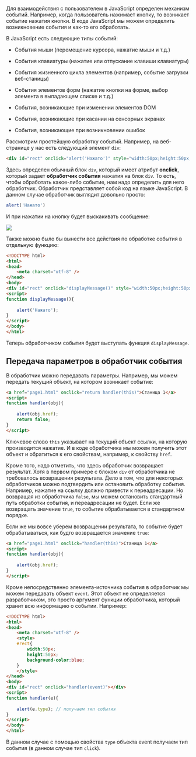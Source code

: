 Для взаимодействия с пользователем в JavaScript определен механизм событий. Например, когда пользователь нажимает кнопку, то возникает событие нажатия кнопки. В коде JavaScript мы можем определить возникновение события и как-то его обработать.

В JavaScript есть следующие типы событий:

- События мыши (перемещение курсора, нажатие мыши и т.д.)

- События клавиатуры (нажатие или отпускание клавиши клавиатуры)

- События жизненного цикла элементов (например, событие загрузки веб-станицы)

- События элементов форм (нажатие кнопки на форме, выбор элемента в выпадающем списке и т.д.)

- События, возникающие при изменении элементов DOM

- События, возникающие при касании на сенсорных экранах

- События, возникающие при возникновении ошибок

Рассмотрим простейшую обработку событий. Например, на веб-странице у нас есть следующий элемент `div`:

```html
<div id="rect" onclick="alert('Нажато')" style="width:50px;height:50px;background-color:blue;"></div>
```

Здесь определен обычный блок `div`, который имеет атрибут **onclick**, который задает **обработчик события** нажатия на блок `div`. То есть, чтобы обработать какое-либо событие, нам надо определить для него обработчик. Обработчик представляет собой код на языке JavaScript. В данном случае обработчик выглядит довольно просто:

```js
alert('Нажато')
```

И при нажатии на кнопку будет выскакивать сообщение:

![](https://metanit.com/web/javascript/pics/events.png)

Также можно было бы вынести все действия по обработке события в отдельную функцию:

```html
<!DOCTYPE html>
<html>
<head>
    <meta charset="utf-8" />
</head>
<body>
<div id="rect" onclick="displayMessage()" style="width:50px;height:50px;background-color:blue;"></div>
<script>
function displayMessage(){
     
    alert('Нажато');
}
</script>
</body>
</html>
```

Теперь обработчиком события будет выступать функция `displayMessage`.

## Передача параметров в обработчик события

В обработчик можно передавать параметры. Например, мы можем передать текущий объект, на котором возникает событие:

```html
<a href="page1.html" onclick="return handler(this)">Станица 1</a>
<script>
function handler(obj){
     
    alert(obj.href);
    return false;
}
</script>
```

Ключевое слово `this` указывает на текущий объект ссылки, на которую производится нажатие. И в коде обработчика мы можем получить этот объект и обратиться к его свойствам, например, к свойству `href`.

Кроме того, надо отметить, что здесь обработчик возвращает результат. Хотя в первом примере с блоком `div` от обработчика не требовалось возвращения результата. Дело в том, что для некоторых обработчиков можно подтвердить или остановить обработку события. Например, нажатие на ссылку должно привести к переадресации. Но возвращая из обработчика `false`, мы можем остановить стандартный путь обработки события, и переадресации не будет. Если же возвращать значение `true`, то событие обрабатывается в стандартном порядке.

Если же мы вовсе уберем возвращении результата, то событие будет обрабатываться, как будто возвращается значение `true`:

```html
<a href="page1.html" onclick="handler(this)">Станица 1</a>
<script>
function handler(obj){
     
    alert(obj.href);
}
</script>
```

Кроме непосредственно элемента-источника события в обработчик мы можем передавать объект `event`. Этот объект не определяется разработчиком, это просто аргумент функции обработчика, который хранит всю информацию о событии. Например:

```html
<!DOCTYPE html>
<html>
<head>
    <meta charset="utf-8" />
    <style>
    #rect{
        width:50px;
        height:50px;
        background-color:blue;
    }
    </style>
</head>
<body>
<div id="rect" onclick="handler(event)"></div>
<script>
function handler(e){
     
    alert(e.type); // получаем тип события
}
</script>
</body>
</html>
```

В данном случае с помощью свойства `type` объекта event получаем тип события (в данном случае тип `click`).